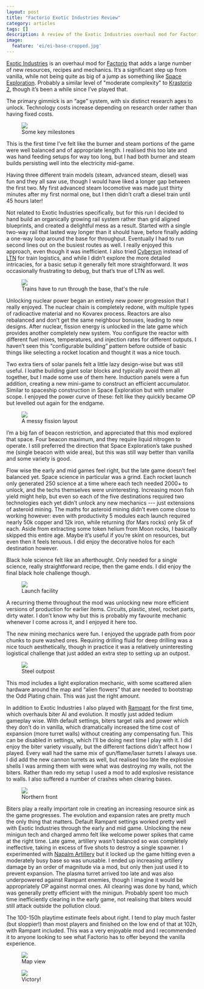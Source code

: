 ```yaml
---
layout: post
title: "Factorio Exotic Industries Review"
category: articles
tags: []
description: A review of the Exotic Industries overhaul mod for Factorio.
image:
  feature: 'ei/ei-base-cropped.jpg'
---
```


[Exotic Industries](https://mods.factorio.com/mod/exotic-industries) is an overhaul mod for [Factorio](https://www.factorio.com/) that adds a large number of new resources, recipes and mechanics. It’s a significant step up from vanilla, while not being quite as big of a jump as something like [Space Exploration](https://mods.factorio.com/mod/space-exploration). Probably a similar level of "moderate complexity" to [Krastorio 2](https://mods.factorio.com/mod/Krastorio2), though it’s been a while since I’ve played that.

The primary gimmick is an “age” system, with six distinct research ages to unlock. Technology costs increase depending on research order rather than having fixed costs.

<figure>
  <img src='/images/ei/ei-milestones-cropped.jpg' />
  <figcaption>Some key milestones</figcaption>
</figure>

This is the first time I’ve felt like the burner and steam portions of the game were well balanced and of appropriate length. I realised this too late and was hand feeding setups for way too long, but I had both burner and steam builds persisting well into the electricity mid-game.

Having three different train models (steam, advanced steam, diesel) was fun and they all saw use, though I would have liked a longer gap between the first two. My first advanced steam locomotive was made just thirty minutes after my first normal one, but I then didn’t craft a diesel train until 45 hours later!

Not related to Exotic Industries specifically, but for this run I decided to hand build an organically growing rail system rather than grid aligned blueprints, and created a delightful mess as a result. Started with a single two-way rail that lasted way longer than it should have, before finally adding a one-way loop around the base for throughput. Eventually I had to run second lines out on the busiest routes as well. I really enjoyed this approach, even though it was inefficient. I also tried [Cybersyn](https://mods.factorio.com/mod/cybersyn) instead of [LTN](https://mods.factorio.com/mod/LogisticTrainNetwork) for train logistics, and while I didn’t explore the more detailed intricacies, for a basic setup it generally felt more straightforward. It _was_ occasionally frustrating to debug, but that’s true of LTN as well.

<figure>
  <img src='/images/ei/ei-base-cropped.jpg' />
  <figcaption>Trains have to run through the base, that's the rule</figcaption>
</figure>

Unlocking nuclear power began an entirely new power progression that I really enjoyed. The nuclear chain is completely redone, with multiple types of radioactive material and no Kovarex process. Reactors are also rebalanced and don’t get the same neighbour bonuses, leading to new designs. After nuclear, fission energy is unlocked in the late game which provides another completely new system. You configure the reactor with different fuel mixes, temperatures, and injection rates for different outputs. I haven’t seen this “configurable building” pattern before outside of basic things like selecting a rocket location and thought it was a nice touch.

Two extra tiers of solar panels felt a little lazy design-wise but was still useful. I loathe building giant solar blocks and typically avoid them all together, but I made some use of them here. Induction panels were a fun addition, creating a new mini-game to construct an efficient accumulator. Similar to spaceship construction in Space Exploration but with smaller scope. I enjoyed the power curve of these: felt like they quickly became OP but levelled out again for the endgame.

<figure>
  <img src='/images/ei/ei-fission-cropped.jpg' />
  <figcaption>A messy fission layout</figcaption>
</figure>

I’m a big fan of beacon restriction, and appreciated that this mod explored that space. Four beacon maximum, and they require liquid nitrogen to operate. I still preferred the direction that Space Exploration’s take pushed me (single beacon with wide area), but this was still way better than vanilla and some variety is good.


Flow wise the early and mid games feel right, but the late game doesn’t feel balanced yet. Space science in particular was a grind. Each rocket launch only generated 250 science at a time where each tech needed 2000+ to unlock, and the techs themselves were uninteresting. Increasing moon fish yield might help, but even so each of the five destinations required two technologies each yet didn’t unlock any new mechanics --- just extensions of asteroid mining. The maths for asteroid mining didn’t even come close to working however: even with productivity 5 modules each launch required nearly 50k copper and 12k iron, while returning (for Mars rocks) only 5k of each. Aside from extracting some token helium from Moon rocks, I basically skipped this entire age. Maybe it’s useful if you’re skint on resources, but even then it feels tenuous. I did enjoy the decorative holos for each destination however.

Black hole science felt like an afterthought. Only needed for a single science, really straightforward recipe, then the game ends. I did enjoy the final black hole challenge though.

<figure>
  <img src='/images/ei/ei-rockets-cropped.jpg' />
  <figcaption>Launch facility</figcaption>
</figure>

A recurring theme throughout the mod was unlocking new more efficient versions of production for earlier items. Circuits, plastic, steel, rocket parts, dirty water. I don’t know why but this is probably my favourite mechanic whenever I come across it, and I enjoyed it here too.

The new mining mechanics were fun. I enjoyed the upgrade path from poor chunks to pure washed ores. Requiring drilling fluid for deep drilling was a nice touch aesthetically, though in practice it was a relatively uninteresting logistical challenge that just added an extra step to setting up an outpost.

<figure>
  <img src='/images/ei/ei-steel-cropped.jpg' />
  <figcaption>Steel outpost</figcaption>
</figure>

This mod includes a light exploration mechanic, with some scattered alien hardware around the map and “alien flowers” that are needed to bootstrap the Odd Plating chain. This was just the right amount.

In addition to Exotic Industries I also played with [Rampant](https://mods.factorio.com/mod/Rampant) for the first time, which overhauls biter AI and evolution. It mostly just added tedium gameplay wise. With default settings, biters target rails and power which they don’t do in vanilla, which dramatically increased the time cost of expansion (more turret walls) without creating any compensating fun. This can be disabled in settings, which I’ll be doing next time I play with it. I did enjoy the biter variety visually, but the different factions didn’t affect how I played. Every wall had the same mix of gun/flame/laser turrets I always use. I did add the new cannon turrets as well, but realised too late the explosive shells I was arming them with were what was destroying my walls, not the biters. Rather than redo my setup I used a mod to add explosive resistance to walls. I also suffered a number of crashes when clearing bases.

<figure>
  <img src='/images/ei/ei-wall-cropped.jpg' />
  <figcaption>Northern front</figcaption>
</figure>

Biters play a really important role in creating an increasing resource sink as the game progresses. The evolution and expansion rates are pretty much the only thing that matters. Default Rampant settings worked pretty well with Exotic Industries through the early and mid game. Unlocking the new minigun tech and charged ammo felt like welcome power spikes that came at the right time. Late game, artillery wasn't balanced so was completely ineffective, taking in excess of five shots to destroy a single spawner. I experimented with [Napalm Artillery](https://mods.factorio.com/mod/NapalmArtillery) but it locked up the game hitting even a moderately busy base so was unusable. I ended up increasing artillery damage by an order of magnitude via a mod, but only then just used it to prevent expansion. The plasma turret arrived too late and was also underpowered against Rampant enemies, though I imagine it would be appropriately OP against normal ones. All clearing was done by hand, which was generally pretty efficient with the minigun. Probably spent too much time inefficiently clearing in the early game, not realising that biters would still attack outside the pollution cloud.

The 100-150h playtime estimate feels about right. I tend to play much faster (but sloppier!) than most players and finished on the low end of that at 102h, with Rampant included. This was a very enjoyable mod and I recommended it to anyone looking to see what Factorio has to offer beyond the vanilla experience.

<figure>
  <img src='/images/ei/ei-map-cropped.jpg' />
  <figcaption>Map view</figcaption>
</figure>

<figure>
  <img src='/images/ei/ei-victory-cropped.jpg' />
  <figcaption>Victory!</figcaption>
</figure>
